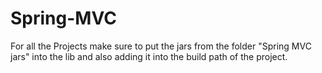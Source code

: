 # Spring-MVC

For all the Projects make sure to put the jars from the folder "Spring MVC  jars" into the lib and also adding it into the build path of the project.

